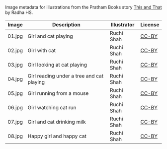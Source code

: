 Image metadata for illustrations from the Pratham Books story [This and That](https://storyweaver.org.in/stories/276-this-and-that) by Radha HS.

Image | Description | Illustrator | License
----- | ----------- | ----------- | -------
01.jpg | Girl and cat playing  | Ruchi Shah | [CC-BY](https://creativecommons.org/licenses/by/4.0/)
02.jpg | Girl with cat | Ruchi Shah | [CC-BY](https://creativecommons.org/licenses/by/4.0/)
03.jpg | Girl looking at cat playing | Ruchi Shah | [CC-BY](https://creativecommons.org/licenses/by/4.0/)
04.jpg | Girl reading under a tree and cat playing | Ruchi Shah | [CC-BY](https://creativecommons.org/licenses/by/4.0/)
05.jpg | Girl running from a mouse | Ruchi Shah | [CC-BY](https://creativecommons.org/licenses/by/4.0/)
06.jpg | Girl watching cat run | Ruchi Shah | [CC-BY](https://creativecommons.org/licenses/by/4.0/)
07.jpg | Girl and cat drinking milk | Ruchi Shah | [CC-BY](https://creativecommons.org/licenses/by/4.0/)
08.jpg | Happy girl and happy cat | Ruchi Shah | [CC-BY](https://creativecommons.org/licenses/by/4.0/)
